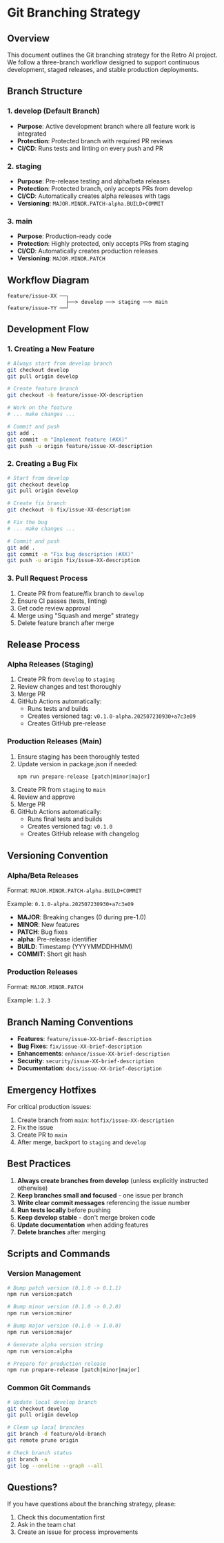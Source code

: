 # Git Branching Strategy

## Overview

This document outlines the Git branching strategy for the Retro AI project. We follow a three-branch workflow designed to support continuous development, staged releases, and stable production deployments.

## Branch Structure

### 1. **develop** (Default Branch)
- **Purpose**: Active development branch where all feature work is integrated
- **Protection**: Protected branch with required PR reviews
- **CI/CD**: Runs tests and linting on every push and PR

### 2. **staging**
- **Purpose**: Pre-release testing and alpha/beta releases
- **Protection**: Protected branch, only accepts PRs from develop
- **CI/CD**: Automatically creates alpha releases with tags
- **Versioning**: `MAJOR.MINOR.PATCH-alpha.BUILD+COMMIT`

### 3. **main**
- **Purpose**: Production-ready code
- **Protection**: Highly protected, only accepts PRs from staging
- **CI/CD**: Automatically creates production releases
- **Versioning**: `MAJOR.MINOR.PATCH`

## Workflow Diagram

```
feature/issue-XX ──┐
                   ├──> develop ──> staging ──> main
feature/issue-YY ──┘
```

## Development Flow

### 1. Creating a New Feature

```bash
# Always start from develop branch
git checkout develop
git pull origin develop

# Create feature branch
git checkout -b feature/issue-XX-description

# Work on the feature
# ... make changes ...

# Commit and push
git add .
git commit -m "Implement feature (#XX)"
git push -u origin feature/issue-XX-description
```

### 2. Creating a Bug Fix

```bash
# Start from develop
git checkout develop
git pull origin develop

# Create fix branch
git checkout -b fix/issue-XX-description

# Fix the bug
# ... make changes ...

# Commit and push
git add .
git commit -m "Fix bug description (#XX)"
git push -u origin fix/issue-XX-description
```

### 3. Pull Request Process

1. Create PR from feature/fix branch to `develop`
2. Ensure CI passes (tests, linting)
3. Get code review approval
4. Merge using "Squash and merge" strategy
5. Delete feature branch after merge

## Release Process

### Alpha Releases (Staging)

1. Create PR from `develop` to `staging`
2. Review changes and test thoroughly
3. Merge PR
4. GitHub Actions automatically:
   - Runs tests and builds
   - Creates versioned tag: `v0.1.0-alpha.202507230930+a7c3e09`
   - Creates GitHub pre-release

### Production Releases (Main)

1. Ensure staging has been thoroughly tested
2. Update version in package.json if needed:
   ```bash
   npm run prepare-release [patch|minor|major]
   ```
3. Create PR from `staging` to `main`
4. Review and approve
5. Merge PR
6. GitHub Actions automatically:
   - Runs final tests and builds
   - Creates versioned tag: `v0.1.0`
   - Creates GitHub release with changelog

## Versioning Convention

### Alpha/Beta Releases
Format: `MAJOR.MINOR.PATCH-alpha.BUILD+COMMIT`

Example: `0.1.0-alpha.202507230930+a7c3e09`

- **MAJOR**: Breaking changes (0 during pre-1.0)
- **MINOR**: New features
- **PATCH**: Bug fixes
- **alpha**: Pre-release identifier
- **BUILD**: Timestamp (YYYYMMDDHHMM)
- **COMMIT**: Short git hash

### Production Releases
Format: `MAJOR.MINOR.PATCH`

Example: `1.2.3`

## Branch Naming Conventions

- **Features**: `feature/issue-XX-brief-description`
- **Bug Fixes**: `fix/issue-XX-brief-description`
- **Enhancements**: `enhance/issue-XX-brief-description`
- **Security**: `security/issue-XX-brief-description`
- **Documentation**: `docs/issue-XX-brief-description`

## Emergency Hotfixes

For critical production issues:

1. Create branch from `main`: `hotfix/issue-XX-description`
2. Fix the issue
3. Create PR to `main`
4. After merge, backport to `staging` and `develop`

## Best Practices

1. **Always create branches from develop** (unless explicitly instructed otherwise)
2. **Keep branches small and focused** - one issue per branch
3. **Write clear commit messages** referencing the issue number
4. **Run tests locally** before pushing
5. **Keep develop stable** - don't merge broken code
6. **Update documentation** when adding features
7. **Delete branches** after merging

## Scripts and Commands

### Version Management

```bash
# Bump patch version (0.1.0 -> 0.1.1)
npm run version:patch

# Bump minor version (0.1.0 -> 0.2.0)
npm run version:minor

# Bump major version (0.1.0 -> 1.0.0)
npm run version:major

# Generate alpha version string
npm run version:alpha

# Prepare for production release
npm run prepare-release [patch|minor|major]
```

### Common Git Commands

```bash
# Update local develop branch
git checkout develop
git pull origin develop

# Clean up local branches
git branch -d feature/old-branch
git remote prune origin

# Check branch status
git branch -a
git log --oneline --graph --all
```

## Questions?

If you have questions about the branching strategy, please:
1. Check this documentation first
2. Ask in the team chat
3. Create an issue for process improvements